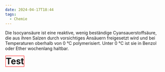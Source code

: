 ```yaml
---
date: 2024-04-17T18:44
tags:
  - Chemie
---
```

Die Isocyansäure ist eine reaktive, wenig beständige Cyansauerstoffsäure, die aus ihren Salzen durch vorsichtiges Ansäuern freigesetzt wird und bei Temperaturen oberhalb von 0 °C polymerisiert. Unter 0 °C ist sie in Benzol oder Ether wochenlang haltbar.

<div style="width: 100%; border: 1px solid white; border-radius: 5px; display: flex;">
	<h1 style="margin: 0px; border: 1px solid red; padding: 0px;">Test</h1>
</div>
